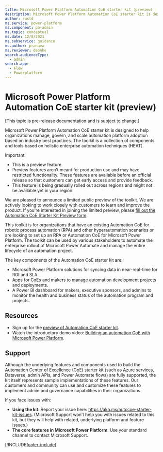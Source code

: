 ```yaml
---
title: Microsoft Power Platform Automation CoE starter kit (preview) | Microsoft Docs
description: Microsoft Power Platform Automation CoE starter kit is designed to help organizations manage, govern, and scale automation platform adoption based on industry best practices.
author: rustd
ms.service: power-platform
ms.component: pa-admin
ms.topic: conceptual
ms.date: 12/8/2021
ms.subservice: guidance
ms.author: pranava
ms.reviewer: deonhe
search.audienceType: 
  - admin
search.app: 
  - Flow
  - Powerplatform
---
```

# Microsoft Power Platform Automation CoE starter kit (preview)

[This topic is pre-release documentation and is subject to change.]

Microsoft Power Platform Automation CoE starter kit is designed to help organizations manage, govern, and scale automation platform adoption based on industry best practices. The toolkit is a collection of components and tools based on holistic enterprise automation techniques (HEAT).

> [!IMPORTANT]
> - This is a preview feature.
> - Preview features aren’t meant for production use and may have restricted functionality. These features are available before an official release so that customers can get early access and provide feedback.
> - This feature is being gradually rolled out across regions and might not be available yet in your region.

We are pleased to announce a limited public preview of the toolkit. We are actively looking to work closely with customers to learn and improve the product. If you're interested in joining the limited preview, please [fill out the Automation CoE Starter Kit Preview form](https://aka.ms/autocoestarterkitpreview).

This toolkit is for organizations that have an existing Automation CoE for robotic process automation (RPA) and other hyperautomation scenarios or are looking to set up an RPA or Automation CoE for Microsoft Power Platform. The toolkit can be used by various stakeholders to automate the enterprise rollout of Microsoft Power Automate and manage the entire lifecycle of an automation project.

The key components of the Automation CoE starter kit are:

- Microsoft Power Platform solutions for syncing data in near-real-time for ROI and SLA.
- Apps for CoEs and makers to manage automation development projects and deployments.
- A Power BI dashboard for makers, executive sponsors, and admins to monitor the health and business status of the automation program and projects.
 
## Resources

- Sign up for the [preview of Automation CoE starter kit](https://aka.ms/autocoestarterkitpreview).
- Watch the introductory demo video: [Building an automation CoE with Microsoft Power Platform](https://aka.ms/autocoeblueprintvideo).

## Support
Although the underlying features and components used to build the Automation Center of Excellence (CoE) starter kit (such as Azure services, Dataverse, admin APIs, and Power Automate flows) are fully supported, the kit itself represents sample implementations of these features. Our customers and community can use and customize these features to implement admin and governance capabilities in their organizations.

If you face issues with:
- **Using the kit**: Report your issue here: https://aka.ms/autocoe-starter-kit-issues. (Microsoft Support won't help you with issues related to this kit, but they will help with related, underlying platform and feature issues.)
- **The core features in Microsoft Power Platform**: Use your standard channel to contact Microsoft Support.

[!INCLUDE[footer-include](../../includes/footer-banner.md)]
